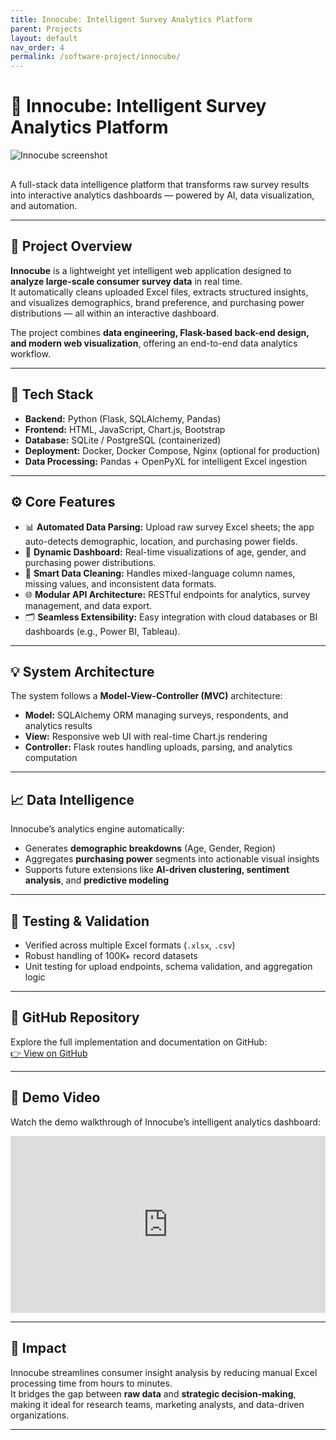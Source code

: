 ```yaml
---
title: Innocube: Intelligent Survey Analytics Platform
parent: Projects
layout: default
nav_order: 4
permalink: /software-project/innocube/
---
```


# 🧠 Innocube: Intelligent Survey Analytics Platform
<img src="/serenaintech/assets/images/innocube.png" alt="Innocube screenshot" style="width: auto; max-height: 300px; margin: 0 1.5rem 1rem 0;" />

A full-stack data intelligence platform that transforms raw survey results into interactive analytics dashboards — powered by AI, data visualization, and automation.

---

## 🎯 Project Overview

**Innocube** is a lightweight yet intelligent web application designed to **analyze large-scale consumer survey data** in real time.  
It automatically cleans uploaded Excel files, extracts structured insights, and visualizes demographics, brand preference, and purchasing power distributions — all within an interactive dashboard.

The project combines **data engineering, Flask-based back-end design, and modern web visualization**, offering an end-to-end data analytics workflow.

---

## 🔧 Tech Stack

- **Backend:** Python (Flask, SQLAlchemy, Pandas)
- **Frontend:** HTML, JavaScript, Chart.js, Bootstrap
- **Database:** SQLite / PostgreSQL (containerized)
- **Deployment:** Docker, Docker Compose, Nginx (optional for production)
- **Data Processing:** Pandas + OpenPyXL for intelligent Excel ingestion

---

## ⚙️ Core Features

- 📊 **Automated Data Parsing:** Upload raw survey Excel sheets; the app auto-detects demographic, location, and purchasing power fields.
- 🧩 **Dynamic Dashboard:** Real-time visualizations of age, gender, and purchasing power distributions.
- 🧠 **Smart Data Cleaning:** Handles mixed-language column names, missing values, and inconsistent data formats.
- 🌐 **Modular API Architecture:** RESTful endpoints for analytics, survey management, and data export.
- 🗂️ **Seamless Extensibility:** Easy integration with cloud databases or BI dashboards (e.g., Power BI, Tableau).

---

## 💡 System Architecture

The system follows a **Model-View-Controller (MVC)** architecture:
- **Model:** SQLAlchemy ORM managing surveys, respondents, and analytics results
- **View:** Responsive web UI with real-time Chart.js rendering
- **Controller:** Flask routes handling uploads, parsing, and analytics computation

---

## 📈 Data Intelligence

Innocube’s analytics engine automatically:
- Generates **demographic breakdowns** (Age, Gender, Region)
- Aggregates **purchasing power** segments into actionable visual insights
- Supports future extensions like **AI-driven clustering, sentiment analysis**, and **predictive modeling**

---

## 🧪 Testing & Validation

- Verified across multiple Excel formats (`.xlsx`, `.csv`)
- Robust handling of 100K+ record datasets
- Unit testing for upload endpoints, schema validation, and aggregation logic

---

## 🔗 GitHub Repository

Explore the full implementation and documentation on GitHub:  
[👉 View on GitHub](https://github.com/Serena6688/innocube2)

---

## 🎥 Demo Video

Watch the demo walkthrough of Innocube’s intelligent analytics dashboard:

<div style="position:relative;padding-bottom:56.25%;height:0;overflow:hidden;">
  <iframe src="https://www.youtube.com/embed/jyrr1nZk5WA" 
          style="position:absolute;top:0;left:0;width:100%;height:100%;" 
          frameborder="0" 
          allow="accelerometer; autoplay; clipboard-write; encrypted-media; gyroscope; picture-in-picture" 
          allowfullscreen>
  </iframe>
</div>

---

## 🌟 Impact

Innocube streamlines consumer insight analysis by reducing manual Excel processing time from hours to minutes.  
It bridges the gap between **raw data** and **strategic decision-making**, making it ideal for research teams, marketing analysts, and data-driven organizations.

---